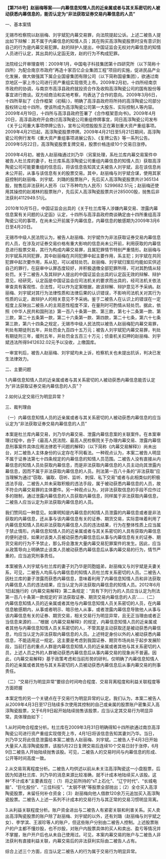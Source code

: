 **【第758号】赵丽梅等案——内幕信息知情人员的近亲属或者与其关系密切的人被动获悉内幕信息的，能否认定为“非法获取证券交易内幕信息的人员”**

一、基本案情

无锡市检察院以赵丽梅、刘宇斌犯内幕交易罪，向法院提起公诉。上述二被告人提出如下辩解：其不属于内幕信息的知情人员；其在购买高淳陶瓷股票时没有意识到自己的行为是内幕交易犯罪。赵的辩护人提出，中国证监会无权对内幕信息的知情人员进行认定，其出具的认定函无效，赵的行为不构成犯罪。

法院经公开审理查明：2009年1月，中国电子科技集团第十四研究所（以下简称十四所）为配合南京市政府“再造十家百亿企业集团工程”项目的实施，促进民品产业化发展，做大做强其下属企业国睿集团有限公司（以下简称国睿集团），欲通过南京地区一家上市公司进行资产重组实现借壳上市。2009年2月初，十四所经南京市政府的协调，与南京市高淳县政府就投资合作及收购高淳陶瓷公司的国有股份等事宜进行商谈。双方经商洽和实地考察，均表达了合作的意向。2009年3月6日，十四所草拟了《合作框架（初稿）》，明确了高淳县政府将所持的高淳陶瓷公司部分股权转让给十四所，使该所成为高淳陶瓷公司第一大股东、实际控制人等内容。2009年4月19日，十四所与高淳县政府签署了《合作框架意向书》。2009年4月20日，高淳县政府开会商讨高淳陶瓷公司重组停牌事宜，同日高淳陶瓷公司发布《关于公司重大事项停牌公告》，宣布公司控股股东正在筹划重大资产重组事项。2009年4月21日起，高淳陶瓷股票停牌。2009年4月21日至5月21日期间，高淳陶瓷公司例行发布《重大资产重组事项进展公告》、《复牌公告》等一系列公告。2009年5月22日，高淳陶瓷股票复牌交易，股票价格连续10个交易日涨停。

2009年4月初，被告人赵丽梅通过刘乃华（另案处理，系杜兰库内幕交易案件中被告人杜兰库的妻子，杜兰库系高淳陶瓷公司重组内幕信息的知情人员）获取高淳陶瓷公司可能要重组的信息后，将该信息告知其丈夫被告人刘宇斌，且在该信息尚未公开前，从事与该信息有关的股票交易。其中，赵丽梅与刘宇斌合谋，使用其家庭控制的赵丽梅、刘宇斌、刘璐的股票账户，先后买人高淳陶瓷股票共计365134股，抛售后非法获利人民币（以下币种均为人民币）5299682.51元；赵丽梅还使用其操控的赵湘林的股票账户，先后买人高淳陶瓷股票共计285000股，抛售后非法获利4112949.51元。

2010年10月15日，中国证监会出具的《关于杜兰库等人涉嫌内幕交易、泄露内幕信息案有关问题的认定函》认定，十四所与高淳县政府商谈确定由十四所重组高淳陶瓷公司的事项，在尚未公开前属于内幕信息，内幕信息的敏感期为2009年3月6日至4月20日。

无锡市中级人民法院认为，被告人赵丽梅、刘宇斌作为非法获取证券交易内幕信息的人员，在涉及对证券交易价格有重大影响的信息尚未公开前，利用获取的内幕信息进行股票交易，其行为构成内幕交易罪，且属犯罪情节特别严重情形。赵丽梅与刘宇斌系共同犯罪，其中赵丽梅在共同犯罪中起主要作用，系主犯；刘宇斌在共同犯罪中起次要作用，系从犯，可以减轻处罚。赵丽梅、刘宇斌归案后均能如实供述自己的罪行，在庭审中认罪态度较好，并积极退缴全部犯罪所得，可对其酌情从轻处罚。关于二被告人及其辩护人提出的中国证监会出具的认定函无效的辩解、辩护意见，经研究，认定函是中国证监会应司法机关的要求而出具的，经司法机关依法审查具有客观性、合法性，可以作为定案根据，故该辩解、辩护意见不予采纳。赵丽梅、刘宇斌对其行为法律性质和法律后果的认识错误，不影响司法机关对其行为性质的认定，故辩护人的相关意见不予采纳。鉴于二被告人在认识上的错误在一定程度上反映出二被告人的主观恶性程度不深，在量刑时可酌情从轻处罚。据此，依照《中华人民共和国刑法》第一百八十条第一款、第三款，第七十二条第一款、第三款，第二十五条第一款，第二十六条第一款、第四款，第二十七条，第六十七条第三款，第六十四条之规定，无锡市中级人民法院以被告人赵丽梅犯内幕交易罪，判处有期徒刑五年，并处罚金九百四十五万元；被告人刘宇斌犯内幕交易罪，判处有期徒刑三年，缓刑五年，并处罚金五百三十万元；侦查机关扣押的赵丽梅、刘宇斌违法所得9412632.02元予以没收，上缴国库。

一审宣判后，被告人赵丽梅、刘宇斌均未上诉，检察机关也未提出抗诉，判决已发生法律效力。

二、主要问题

1.内幕信息知情人员的近亲属或者与其关系密切的人被动获悉内幕信息能否认定为“非法获取证券交易内幕信息的人员”？

2.如何认定交易行为明显异常？

三、裁判理由

（一）内幕信息知情人员的近亲属或者与其关系密切的人被动获悉内幕信息的应当认定为“非法获取证券交易内幕信息的人员”

本案是杜兰库内幕交易，刘乃华内幕交易、泄露内幕信息案的关联案件。在本案审理过程中，由于《最高人民法院、最高人民检察院关于办理内幕交易、泄露内幕信息刑事案件具体应用法律若干问题的解释》（以下简称《内幕交易解释》）尚未出台，对二被告人主体身份的认定存在不同看法。一种观点认为，本案二被告人明显不属于证券法第七十四条规定的内幕信息的知情人员范围。二被告人没有直接从内幕信息的知情人员处获取内幕信息，而是非法获取内幕信息的人员主动向其泄露内幕信息，因而不属于非法获取内幕信息的人员。刑法第一百八十条的“非法获取”应当理解为通过“窃取、骗取、窃听、监听、刺探、私下交易”或者与此相类似的积极违法手段，二被告人并未采取积极的违法手段，属于被动获悉内幕信息的人员，故不符合内幕交易罪的主体要件。另一种观点认为，对非法获取信息的手段不应作过多的限制，通过泄露内幕信息的人员获取内幕信息，同样属于非法获取内幕信息，二被告人应当认定为非法获取内幕信息的人员。

我们赞同后一种意见。如果明知是内幕信息的知情人员泄露的内幕信息或者是非法获取的内幕信息，还从事与该内幕信息有关的证券、期货交易，实际意味着利用了内幕信息知情人员和非法获取内幕信息人员的违法结果，行为在整体性质上应当属于禁止情形。内幕信息知情人员的近亲属或者与其关系密切的人具有获取内幕信息的便利途径，如果对该类人员被动获悉内幕信息后从事与内幕信息有关的证券、期货交易的行为不予禁止，那么将会激发大量内幕交易犯罪案件的发生。因此，应当从政策导向上明确禁止该类人员被动获悉内幕信息后从事内幕交易的行为，情节严重的，应当追究刑事责任。

本案被告人刘宇斌与杜兰库的妻子刘乃华是同胞姐弟，赵丽梅又与刘宇斌是夫妻关系，可见，二被告人均系与内幕信息的知情人员杜兰库关系密切的人员。二被告人因杜兰库的妻子泄露而获悉内幕信息，意味着利用了内幕信息知情人员和非法获取内幕信息人员的违法结果，应当认定为非法获取内幕信息的知情人员。2012年6月1日起施行的《内幕交易解释》第二条规定：“具有下列行为的人员应当认定为刑法第一百八十条第一款规定的‘非法获取证券、期货交易内幕信息的人员’……（二）内幕信息知情人员的近亲属或者其他与内幕信息知情人员关系密切的人员，在内幕信息敏感期内，从事或者明示、暗示他人从事，或者泄露内幕信息导致他人从事与该内幕信息有关的证券、期货交易，相关交易行为明显异常，且无正当理由或者正当信息来源的……”根据《内幕交易解释》的规定，内幕信息知情人员的近亲属或者其他与内幕信息知情人员关系密切的人，不管其是主动获取还是被动获悉内幕信息，均应当认定为非法获取内幕信息的人员。上述特定身份以外的人被动获悉内幕信息，不能适用这一规定。这主要是考虑到我国证券、期货市场尚处于起步发展阶段，当前打击的重点人群是内幕信息知情人员的近亲属或者其他与其关系密切的人员，上述人员之外的人群被动获悉内幕信息后从事内幕交易的现象尚不普遍。因此，《内幕交易解释》基于政策考虑和当前形势的研判，仅明确了内幕信息知情人员的近亲属或者其他与其关系密切的人员被动获悉内幕信息后从事内幕交易的刑事责任。

（二）“交易行为明显异常”要综合时间吻合程度、交易背离程度和利益关联程度等方面把握

本案定性的另一个关键点在于交易行为明显异常的认定。我们认为，本案二被告人从2009年4月3日至17日陆续多次使用其控制的自己或亲属的股票账户密集买入高淳陶瓷股票，又于6月9日起开始陆续抛售该股票，应当认定其交易行为明显异常。具体理由如下：

1.从时间吻合程度分析。杜兰库在2009年3月31日明确得知十四所欲通过南京高淳陶瓷公司进行资产重组实现借壳上市，4月1日将该信息告知其妻刘乃华。当日，刘乃华又将此信息泄露给本案二被告人赵丽梅、刘宇斌。二被告人于4月3日开始大量买人高淳陶瓷股票，该股5月22日复牌交易后连续10个交易日封于涨停，6月9日二被告人开始陆续抛售该股。可见，二被告人的交易时间与内幕信息的形成、公开等时间高度一致。

2.从交易背离程度分析。二被告人均供述以前从未关注高淳陶瓷这一小盘股票，后因为知道杜兰库、刘乃华的消息来源比较准确，就不计成本地陆续买人该股。这种“不计成本”主要表现在：（1）将之前所持的“sT上石化”、“辽宁时代”、“长城电脑”、“巨化股份”、“三佳科技”、“太钢不锈”等股票全部抛出；（2）全仓买入高淳陶瓷股票，未留任何补仓资金；（3）赵丽梅向他人借款120余万元追加买入高淳陶瓷股票。二被告人上述一系列不计成本的交易行为与其正常的交易习惯明显背离。

3.从利益关联程度分析。账户资金进出与二被告人有紧密关联和利害关系。买人卖出高淳陶瓷股票的账户除了赵丽梅、刘宇斌的以外，还有刘璐（赵丽梅与刘宇斌之女）、李学滨、王淑珍等人的账户，但这些账户分别由二被告人控制。上述股票账户的户主都不懂炒股，也不炒股，对账户内股票具体的买人和卖出、盈亏等情况并不掌握，账户开户后也从未自己使用过。可见，本案内幕交易的账户与二被告人非法获利有直接利益关联，内幕交易后的非法获利实际由二被告人占有。

综合上述三个方面，应当认定二被告人的行为属于交易行为明显异常。